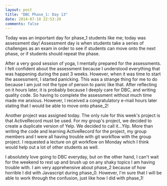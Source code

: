 ```yaml
---
layout: post
title: "DBC Phase_1: Day 13"
date: 2014-07-10 22:53:29
comments: false
---
```


Today was an important day for phase_1 students like me; today was assessment day! Assessment day is when students take a series of challenges as an exam in order to see if students can move onto the next phase, or if students should repeat the phase.

After a very good session of yoga, I mentally prepared for the assessments. I felt confident about the assessment because I understood everything that was happening during the past 3 weeks. However, when it was time to start the assessment, I started panicking. This was a strange thing for me to do because I am just not the type of person to panic like that. After reflecting on it hours later, it is probably because I deeply care for DBC, and writing quality code. So having to complete the assessment without much time made me anxious. However, I received a congratulatory e-mail hours later stating that I would be able to move onto phase_2!

Another project was assigned today. The only rule for this week's project is that ActiveRecord must be used. For my group's project, we decided to create a duplicate version of Yelp. We decided to call it...Yilp. More than writing the code and learning ActiveRecord for the project, my group members and I were all having trouble with git workflow with the group project. I requested a lecture on git workflow on Monday which I think would help out a lot of other students as well.

I absolutely love going to DBC everyday, but on the other hand, I can't wait for the weekend to rest up and brush up on any shaky topics I am having trouble with. I am very apprehensive about phase_2 because of how horrible I did with Javascript during phase_0. However, I'm sure that I will be able to work through the confusion, just like how I did with phase_1!